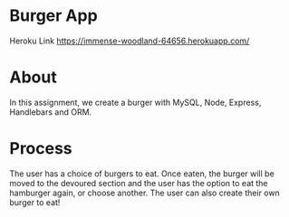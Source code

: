 # Burger App
Heroku Link https://immense-woodland-64656.herokuapp.com/

# About
In this assignment, we create a burger with MySQL, Node, Express, Handlebars and ORM.

# Process
The user has a choice of burgers to eat. Once eaten, the burger will be moved to the devoured section and the user has the option to eat the hamburger again, or choose another. The user can also create their own burger to eat!
